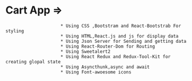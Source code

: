 ﻿# Cart App =>
                         * Using CSS ,Bootstram and React-Bootstrab For styling
                         * Using HTML,React.js and js for display data
                         * Using Json Server for Sending and getting data
                         * Using React-Router-Dom for Routing
                         * Using Sweetalert2
                         * Using React Redux and Redux-Tool-Kit for creating glopal state
                         * Using Asyncthunk,async and await   
                         * Using Font-awoesome icons  
